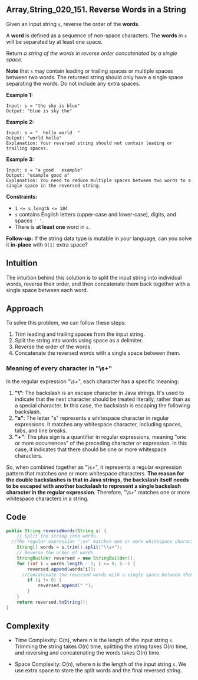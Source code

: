 ## Array,String_020_151. Reverse Words in a String

Given an input string `s`, reverse the order of the **words**.

A **word** is defined as a sequence of non-space characters. The **words** in `s` will be separated by at least one space.

Return *a string of the words in reverse order concatenated by a single space.*

**Note** that `s` may contain leading or trailing spaces or multiple spaces between two words. The returned string should only have a single space separating the words. Do not include any extra spaces.

 

**Example 1:**

```
Input: s = "the sky is blue"
Output: "blue is sky the"
```

**Example 2:**

```
Input: s = "  hello world  "
Output: "world hello"
Explanation: Your reversed string should not contain leading or trailing spaces.
```

**Example 3:**

```
Input: s = "a good   example"
Output: "example good a"
Explanation: You need to reduce multiple spaces between two words to a single space in the reversed string.
```

 

**Constraints:**

- `1 <= s.length <= 104`
- `s` contains English letters (upper-case and lower-case), digits, and spaces `' '`.
- There is **at least one** word in `s`.

 

**Follow-up:** If the string data type is mutable in your language, can you solve it **in-place** with `O(1)` extra space?

## Intuition

The intuition behind this solution is to split the input string into individual words, reverse their order, and then concatenate them back together with a single space between each word.

## Approach

To solve this problem, we can follow these steps:

1. Trim leading and trailing spaces from the input string.
2. Split the string into words using space as a delimiter.
3. Reverse the order of the words.
4. Concatenate the reversed words with a single space between them.

### Meaning of every character in "\\s+"

In the regular expression "\s+", each character has a specific meaning:

1. **"\\"**: The backslash is an escape character in Java strings. It's used to indicate that the next character should be treated literally, rather than as a special character. In this case, the backslash is escaping the following backslash.
2. **"s"**: The letter "s" represents a whitespace character in regular expressions. It matches any whitespace character, including spaces, tabs, and line breaks.
3. **"+"**: The plus sign is a quantifier in regular expressions, meaning "one or more occurrences" of the preceding character or expression. In this case, it indicates that there should be one or more whitespace characters.

So, when combined together as "\\s+", it represents a regular expression pattern that matches one or more whitespace characters. **The reason for the double backslashes is that in Java strings, the backslash itself needs to be escaped with another backslash to represent a single backslash character in the regular expression**. Therefore, "\s+" matches one or more whitespace characters in a string.

## Code

```java
public String reverseWords(String s) {    
    // Split the string into words
  //The regular expression "\s+" matches one or more whitespace characters, effectively separating the words.
    String[] words = s.trim().split("\\s+");
    // Reverse the order of words
    StringBuilder reversed = new StringBuilder();
    for (int i = words.length - 1; i >= 0; i--) {
        reversed.append(words[i]);
      //Concatenate the reversed words with a single space between them
        if (i != 0) {
            reversed.append(" ");
        }
    }
    return reversed.toString();
}
```

## Complexity

- Time Complexity: O(n), where n is the length of the input string `s`. Trimming the string takes O(n) time, splitting the string takes O(n) time, and reversing and concatenating the words takes O(n) time.

- Space Complexity: O(n), where n is the length of the input string `s`. We use extra space to store the split words and the final reversed string.